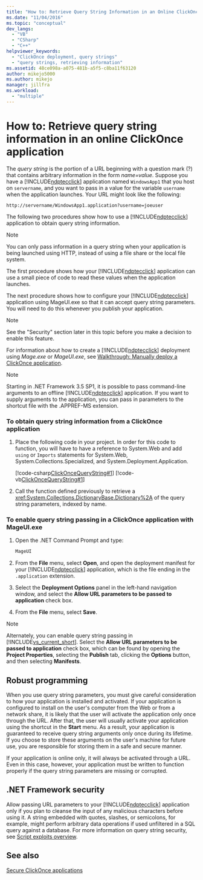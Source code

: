 ```yaml
---
title: "How to: Retrieve Query String Information in an Online ClickOnce Application | Microsoft Docs"
ms.date: "11/04/2016"
ms.topic: "conceptual"
dev_langs: 
  - "VB"
  - "CSharp"
  - "C++"
helpviewer_keywords: 
  - "ClickOnce deployment, query strings"
  - "query strings, retrieving information"
ms.assetid: 48ce098a-a075-481b-a5f5-c8ba11f63120
author: mikejo5000
ms.author: mikejo
manager: jillfra
ms.workload: 
  - "multiple"
---
```

# How to: Retrieve query string information in an online ClickOnce application
The *query string* is the portion of a URL beginning with a question mark (?) that contains arbitrary information in the form *name=value*. Suppose you have a [!INCLUDE[ndptecclick](../deployment/includes/ndptecclick_md.md)] application named `WindowsApp1` that you host on `servername`, and you want to pass in a value for the variable `username` when the application launches. Your URL might look like the following:  
  
 `http://servername/WindowsApp1.application?username=joeuser`  
  
 The following two procedures show how to use a [!INCLUDE[ndptecclick](../deployment/includes/ndptecclick_md.md)] application to obtain query string information.  
  
> [!NOTE]
>  You can only pass information in a query string when your application is being launched using HTTP, instead of using a file share or the local file system.  
  
 The first procedure shows how your [!INCLUDE[ndptecclick](../deployment/includes/ndptecclick_md.md)] application can use a small piece of code to read these values when the application launches.  
  
 The next procedure shows how to configure your [!INCLUDE[ndptecclick](../deployment/includes/ndptecclick_md.md)] application using MageUI.exe so that it can accept query string parameters. You will need to do this whenever you publish your application.  
  
> [!NOTE]
>  See the "Security" section later in this topic before you make a decision to enable this feature.  
  
 For information about how to create a [!INCLUDE[ndptecclick](../deployment/includes/ndptecclick_md.md)] deployment using *Mage.exe* or *MageUI.exe*, see [Walkthrough: Manually deploy a ClickOnce application](../deployment/walkthrough-manually-deploying-a-clickonce-application.md).  
  
> [!NOTE]
>  Starting in .NET Framework 3.5 SP1, it is possible to pass command-line arguments to an offline [!INCLUDE[ndptecclick](../deployment/includes/ndptecclick_md.md)] application. If you want to supply arguments to the application, you can pass in parameters to the shortcut file with the .APPREF-MS extension.  
  
### To obtain query string information from a ClickOnce application  
  
1.  Place the following code in your project. In order for this code to function, you will have to have a reference to System.Web and add `using` or `Imports` statements for System.Web, System.Collections.Specialized, and System.Deployment.Application.  
  
     [!code-csharp[ClickOnceQueryString#1](../deployment/codesnippet/CSharp/how-to-retrieve-query-string-information-in-an-online-clickonce-application_1.cs)]
     [!code-vb[ClickOnceQueryString#1](../deployment/codesnippet/VisualBasic/how-to-retrieve-query-string-information-in-an-online-clickonce-application_1.vb)]  
  
2.  Call the function defined previously to retrieve a <xref:System.Collections.DictionaryBase.Dictionary%2A> of the query string parameters, indexed by name.  
  
### To enable query string passing in a ClickOnce application with MageUI.exe  
  
1. Open the .NET Command Prompt and type:  
  
   ```cmd  
   MageUI  
   ```  
  
2. From the **File** menu, select **Open**, and open the deployment manifest for your [!INCLUDE[ndptecclick](../deployment/includes/ndptecclick_md.md)] application, which is the file ending in the `.application` extension.  
  
3. Select the **Deployment Options** panel in the left-hand navigation window, and select the **Allow URL parameters to be passed to application** check box.  
  
4. From the **File** menu, select **Save**.  
  
> [!NOTE]
>  Alternately, you can enable query string passing in [!INCLUDE[vs_current_short](../code-quality/includes/vs_current_short_md.md)]. Select the **Allow URL parameters to be passed to application** check box, which can be found by opening the **Project Properties**, selecting the **Publish** tab, clicking the **Options** button, and then selecting **Manifests**.  
  
## Robust programming  
 When you use query string parameters, you must give careful consideration to how your application is installed and activated. If your application is configured to install on the user's computer from the Web or from a network share, it is likely that the user will activate the application only once through the URL. After that, the user will usually activate your application using the shortcut in the **Start** menu. As a result, your application is guaranteed to receive query string arguments only once during its lifetime. If you choose to store these arguments on the user's machine for future use, you are responsible for storing them in a safe and secure manner.  
  
 If your application is online only, it will always be activated through a URL. Even in this case, however, your application must be written to function properly if the query string parameters are missing or corrupted.  
  
## .NET Framework security  
 Allow passing URL parameters to your [!INCLUDE[ndptecclick](../deployment/includes/ndptecclick_md.md)] application only if you plan to cleanse the input of any malicious characters before using it. A string embedded with quotes, slashes, or semicolons, for example, might perform arbitrary data operations if used unfiltered in a SQL query against a database. For more information on query string security, see [Script exploits overview](https://msdn.microsoft.com/Library/772c7312-211a-4eb3-8d6e-eec0aa1dcc07).  
  
## See also  
 [Secure ClickOnce applications](../deployment/securing-clickonce-applications.md)